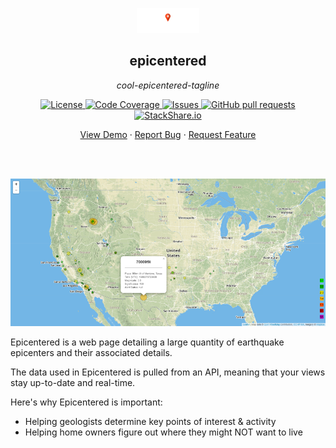 <!-- header -->
<div align="center">
    <p>
    <!-- Header -->
        <img width="100px" src="./static/images/epicenter_logo.png"  alt="epicentered" />
        <h2>epicentered</h2>
        <p><i>cool-epicentered-tagline</i></p>
    </p>
    <p>
    <!-- Shields -->
        <a href="https://github.com/armckinney/epicentered/LICENSE">
            <img alt="License" src="https://img.shields.io/github/license/armckinney/epicentered.svg" />
        </a>
        <a href="https://codecov.io/gh/armckinney/epicentered">
            <img alt="Code Coverage" src="https://codecov.io/gh/armckinney/epicentered/branch/master/graph/badge.svg" />
        </a>
        <a href="https://github.com/armckinney/epicentered/issues">
            <img alt="Issues" src="https://img.shields.io/github/issues/armckinney/epicentered" />
        </a>
        <a href="https://github.com/armckinney/epicentered/pulls">
            <img alt="GitHub pull requests" src="https://img.shields.io/github/issues-pr/armckinney/epicentered" />
        </a>
        <a href="https://stackshare.io/armck/epicentered">
            <img alt="StackShare.io" src="http://img.shields.io/badge/tech-stack-0690fa.svg?label=StackShare.io">
        </a>
    </p>
    <p>
    <!-- Links -->
        <a href="https://armckinney.github.io/epicentered/">View Demo</a>
        ·
        <a href="https://github.com/armckinney/epicentered/issues/new/choose">Report Bug</a>
        ·
        <a href="https://github.com/armckinney/epicentered/issues/new/choose">Request Feature</a>
    </p>
</div>
<br>
<br>

<p>
    <img src="./static/images/Home_Page.png">
</p>

Epicentered is a web page detailing a large quantity of earthquake epicenters and their associated details.

The data used in Epicentered is pulled from an API, meaning that your views stay up-to-date and real-time.

Here's why Epicentered is important:
* Helping geologists determine key points of interest & activity
* Helping home owners figure out where they might NOT want to live
